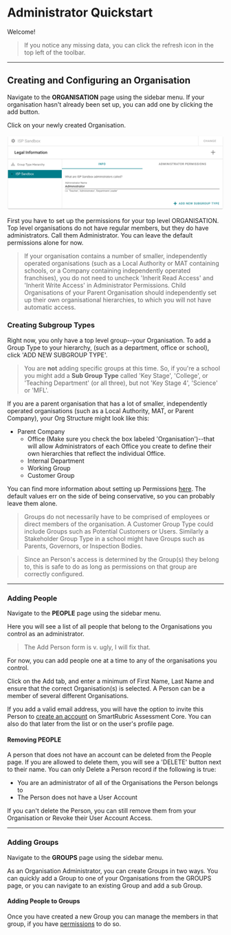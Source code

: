 # Administrator Quickstart

Welcome!
> If you notice any missing data, you can click the refresh icon in the top left of the toolbar.
---

## Creating and Configuring an Organisation


Navigate to the **ORGANISATION** page using the sidebar menu. If your organisation hasn't already been set up, you can add one by clicking the  add button.

Click on your newly created Organisation.

![Image](../_media/Organisation_Settings.png)

First you have to set up the permissions for your top level ORGANISATION. Top level organisations do not have regular members, but they do have administrators. Call them Administrator. You can leave the default permissions alone for now.

> If your organisation contains a number of smaller, independently operated organisations (such as a Local Authority or MAT containing schools, or a Company containing independently operated franchises), you do not need to uncheck 'Inherit Read Access' and 'Inherit Write Access' in Administrator Permissions. Child Organisations of your Parent Organisation should independently set up their own organisational hierarchies, to which you will not have automatic access.

### Creating Subgroup Types

Right now, you only have a top level group--your Organisation. To add a Group Type to your hierarchy, (such as a department, office or school), click 'ADD NEW SUBGROUP TYPE'.

> You are **not** adding specific groups at this time. So, if you're a school you might add a **Sub Group Type** called 'Key Stage', 'College', or 'Teaching Department' (or all three), but not 'Key Stage 4', 'Science' or 'MFL'.

If you are a parent organisation that has a lot of smaller, independently operated organisations (such as a Local Authority, MAT, or Parent Company), your Org Structure might look like this:
- Parent Company
  - Office (Make sure you check the box labeled 'Organisation')--that will allow Administrators of each Office you create to define their own hierarchies that reflect the individual Office.
  - Internal Department
  - Working Group
  - Customer Group

You can find more information about setting up Permissions [here](/management-portal/permissions.md). The default values err on the side of being conservative, so you can probably leave them alone.

> Groups do not necessarily have to be comprised of employees or direct members of the organisation. A Customer Group Type could include Groups such as Potential Customers or Users. Similarly a Stakeholder Group Type in a school might have Groups such as Parents, Governors,  or Inspection Bodies.

> Since an Person's access is determined by the Group(s) they belong to, this is safe to do as long as permissions on that group are correctly configured.

---

### Adding People

Navigate to the **PEOPLE**  page using the sidebar menu.

Here you will see a list of all people that belong to the Organisations you control as an administrator.

> The Add Person form is v. ugly, I will fix that.

For now, you can add people one at a time to any of the organisations you control.

Click on the Add tab, and enter a minimum of First Name, Last Name and ensure that the correct Organisation(s) is selected. A Person can be a member of several different Organisations.

If you add a valid email address, you will have the option to invite this Person to [create an account](/management-portal/managing-user-accounts) on SmartRubric Assessment Core. You can also do that later from the list or on the user's profile page.

#### Removing PEOPLE

A person that does not have an account can be deleted from the People page. If you are allowed to delete them, you will see a 'DELETE' button next to their name. You can only Delete a Person record if the following is true:

  - You are an administrator of all of the Organisations the Person belongs to
  - The Person does not have a User Account

If you can't delete the Person, you can still remove them from your Organisation or Revoke their User Account Access.

---

### Adding Groups

Navigate to the **GROUPS** page using the sidebar menu.

As an Organisation Administrator, you can create Groups in two ways. You can quickly add a Group to one of your Organisations from the GROUPS page, or you can navigate to an existing Group and add a sub Group.

#### Adding People to Groups

Once you have created a new Group you can manage the members in that group, if you have [permissions](/management-portal/permissions.md) to do so.
